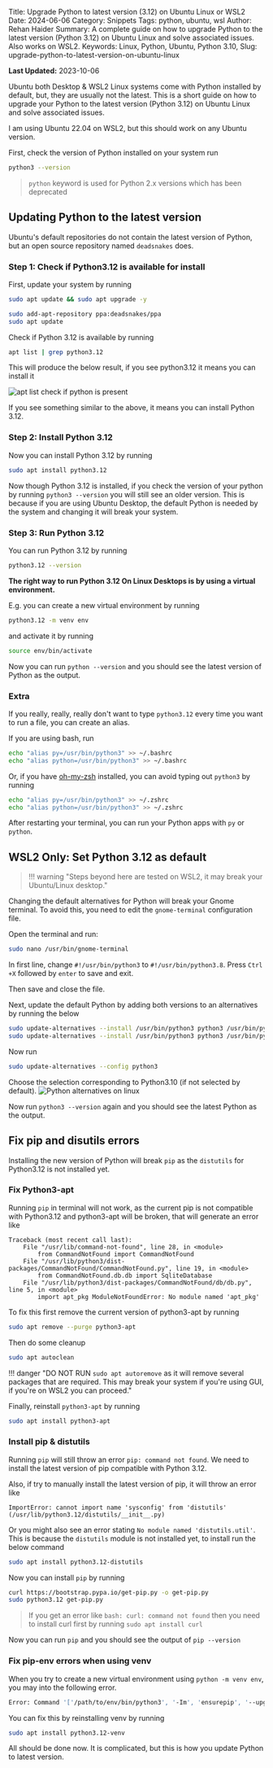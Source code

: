 Title: Upgrade Python to latest version (3.12) on Ubuntu Linux or WSL2
Date: 2024-06-06
Category: Snippets
Tags: python, ubuntu, wsl
Author: Rehan Haider
Summary: A complete guide on how to upgrade Python to the latest version (Python 3.12) on Ubuntu Linux and solve associated issues. Also works on WSL2.
Keywords: Linux, Python, Ubuntu, Python 3.10, 
Slug: upgrade-python-to-latest-version-on-ubuntu-linux

**Last Updated:** 2023-10-06

Ubuntu both Desktop & WSL2 Linux systems come with Python installed by default, but, they are usually not the latest. This is a short guide on how to upgrade your Python to the latest version (Python 3.12) on Ubuntu Linux and solve associated issues.

I am using Ubuntu 22.04 on WSL2, but this should work on any Ubuntu version.

First, check the version of Python installed on your system run
```bash
python3 --version
```
> `python` keyword is used for Python 2.x versions which has been deprecated



## Updating Python to the latest version 
Ubuntu's default repositories do not contain the latest version of Python, but an open source repository named `deadsnakes` does.


### Step 1: Check if Python3.12 is available for install

First, update your system by running

```bash
sudo apt update && sudo apt upgrade -y
```

```bash
sudo add-apt-repository ppa:deadsnakes/ppa
sudo apt update
```

Check if Python 3.12 is available by running

```bash
apt list | grep python3.12
```

This will produce the below result, if you see python3.12 it means you can install it

![apt list check if python is present]({static}/images/99999980-apt_list.png)

If you see something similar to the above, it means you can install Python 3.12.

### Step 2: Install Python 3.12
Now you can install Python 3.12 by running

```bash 
sudo apt install python3.12
```

Now though Python 3.12 is installed, if you check the version of your python by running `python3 --version` you will still see an older version. This is because if you are using Ubuntu Desktop, the default Python is needed by the system and changing it will break your system.

### Step 3: Run Python 3.12

You can run Python 3.12 by running

```bash
python3.12 --version
```

**The right way to run Python 3.12 On Linux Desktops is by using a virtual environment.**

E.g. you can create a new virtual environment by running

```bash
python3.12 -m venv env
```

and activate it by running

```bash
source env/bin/activate
```

Now you can run `python --version` and you should see the latest version of Python as the output.

### Extra
If you really, really, really don't want to type `python3.12` every time you want to run a file, you can create an alias. 

If you are using bash, run
```bash
echo "alias py=/usr/bin/python3" >> ~/.bashrc
echo "alias python=/usr/bin/python3" >> ~/.bashrc
```


Or, if you have [oh-my-zsh](https://ohmyz.sh/) installed, you can avoid typing out `python3` by running
```bash
echo "alias py=/usr/bin/python3" >> ~/.zshrc
echo "alias python=/usr/bin/python3" >> ~/.zshrc
```
After restarting your terminal, you can run your Python apps with `py` or `python`.


## WSL2 Only: Set Python 3.12 as default
> !!! warning "Steps beyond here are tested on WSL2, it may break your Ubuntu/Linux desktop."


Changing the default alternatives for Python will break your Gnome terminal. To avoid this, you need to edit the `gnome-terminal` configuration file.

Open the terminal and run:
```bash
sudo nano /usr/bin/gnome-terminal
```
In first line, change `#!/usr/bin/python3` to `#!/usr/bin/python3.8`. Press `Ctrl +X` followed by `enter` to save and exit.

Then save and close the file.


Next, update the default Python by adding both versions to an alternatives by running the below
```bash
sudo update-alternatives --install /usr/bin/python3 python3 /usr/bin/python3.9 1
sudo update-alternatives --install /usr/bin/python3 python3 /usr/bin/python3.12 2
```

Now run 
```bash
sudo update-alternatives --config python3
```

Choose the selection corresponding to Python3.10 (if not selected by default). 
![Python alternatives on linux]({static}/images/99999980-alternatives.png)

Now run `python3 --version` again and you should see the latest Python as the output.

## Fix pip and disutils errors

Installing the new version of Python will break `pip` as the `distutils` for Python3.12 is not installed yet.

### Fix Python3-apt 
Running `pip` in terminal will not work, as the current pip is not compatible with Python3.12 and python3-apt will be broken, that will generate an error like
```text
Traceback (most recent call last):   
    File "/usr/lib/command-not-found", line 28, in <module>     
        from CommandNotFound import CommandNotFound   
    File "/usr/lib/python3/dist-packages/CommandNotFound/CommandNotFound.py", line 19, in <module>     
        from CommandNotFound.db.db import SqliteDatabase   
    File "/usr/lib/python3/dist-packages/CommandNotFound/db/db.py", line 5, in <module>     
        import apt_pkg ModuleNotFoundError: No module named 'apt_pkg'
```

To fix this first remove the current version of python3-apt by running
```bash
sudo apt remove --purge python3-apt
```

Then do some cleanup
```bash
sudo apt autoclean
```

!!! danger "DO NOT RUN `sudo apt autoremove` as it will remove several packages that are required. This may break your system if you're using GUI, if you're on WSL2 you can proceed."

Finally, reinstall `python3-apt` by running

```bash
sudo apt install python3-apt
```

###  Install pip & distutils

Running `pip`  will still throw an error `pip: command not found`. We need to install the latest version of pip compatible with Python 3.12. 

Also, if try to manually install the latest version of pip, it will throw an error like
```text
ImportError: cannot import name 'sysconfig' from 'distutils' 
(/usr/lib/python3.12/distutils/__init__.py)
```
Or you might also see an error stating `No module named 'distutils.util'`. This is because the `distutils` module is not installed yet, to install run the below command

```bash
sudo apt install python3.12-distutils
```

Now you can install `pip` by running

```bash
curl https://bootstrap.pypa.io/get-pip.py -o get-pip.py
sudo python3.12 get-pip.py
```
> If you get an error like `bash: curl: command not found` then you need to install curl first by running `sudo apt install curl`

Now you can run `pip` and you should see the output of `pip --version`

### Fix pip-env errors when using venv
When you try to create a new virtual environment using `python -m venv env`, you may into the following error. 
```bash
Error: Command '['/path/to/env/bin/python3', '-Im', 'ensurepip', '--upgrade', '--default-pip']' returned non-zero exit status 1
```

You can fix this by reinstalling venv by running
```bash
sudo apt install python3.12-venv
```

All should be done now. It is complicated, but this is how you update Python to latest version.


